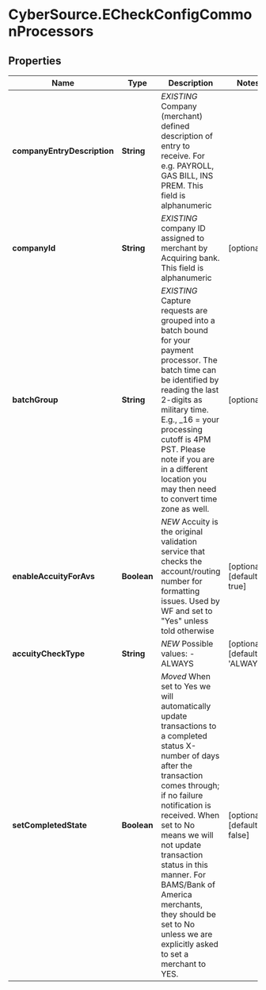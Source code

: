 # CyberSource.ECheckConfigCommonProcessors

## Properties
Name | Type | Description | Notes
------------ | ------------- | ------------- | -------------
**companyEntryDescription** | **String** | *EXISTING* Company (merchant) defined description of entry to receive.  For e.g. PAYROLL, GAS BILL, INS PREM. This field is alphanumeric | 
**companyId** | **String** | *EXISTING* company ID assigned to merchant by Acquiring bank. This field is alphanumeric | [optional] 
**batchGroup** | **String** | *EXISTING* Capture requests are grouped into a batch bound for your payment processor. The batch time can be identified by reading the last 2-digits as military time. E.g., <processor>_16 = your processing cutoff is 4PM PST. Please note if you are in a different location you may then need to convert time zone as well. | [optional] 
**enableAccuityForAvs** | **Boolean** | *NEW* Accuity is the original validation service that checks the account/routing number for formatting issues. Used by WF and set to \"Yes\" unless told otherwise | [optional] [default to true]
**accuityCheckType** | **String** | *NEW*  Possible values: - ALWAYS | [optional] [default to 'ALWAYS']
**setCompletedState** | **Boolean** | *Moved* When set to Yes we will automatically update transactions to a completed status X-number of days after the transaction comes through; if no failure notification is received. When set to No means we will not update transaction status in this manner. For BAMS/Bank of America merchants, they should be set to No unless we are explicitly asked to set a merchant to YES. | [optional] [default to false]


